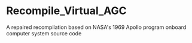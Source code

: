 # Recompile_Virtual_AGC
A repaired recompilation based on NASA's 1969 Apollo program onboard computer system source code
